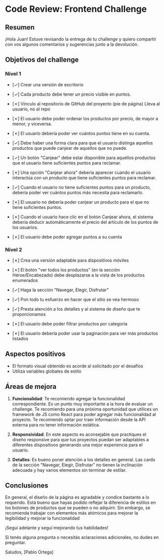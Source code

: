# **Code Review: Frontend Challenge**

## Resumen

¡Hola Juan! Estuve revisando la entrega de tu challenge y quiero compartir con vos algunos comentarios y sugerencias junto a la devolución.

## Objetivos del challenge

### Nivel 1

- [✓] Crear una versión de escritorio

- [✓] Cada producto debe tener un precio visible en puntos.
- [✗] Vínculo al repositorio de GitHub del proyecto (pie de página) Lleva al usuario, no al repo
- [✗] El usuario debe poder ordenar los productos por precio, de mayor a menor, y viceversa.
- [✗] El usuario debería poder ver cuántos puntos tiene en su cuenta.
- [✓] Debe haber una forma clara para que el usuario distinga aquellos productos que puede canjear de aquellos que no puede.
- [✓] Un botón "Canjear" debe estar disponible para aquellos productos que el usuario tiene suficientes puntos para reclamar.
- [✗] Una opción "Canjear ahora" debería aparecer cuando el usuario interactúa con un producto que tiene suficientes puntos para reclamar.
- [✓] Cuando el usuario no tiene suficientes puntos para un producto, debería poder ver cuántos puntos más necesita para reclamarlo.
- [✗] El usuario no debería poder canjear un producto para el que no tiene suficientes puntos.
- [✗] Cuando el usuario hace clic en el botón Canjear ahora, el sistema debería deducir automáticamente el precio del artículo de los puntos de los usuarios.
- [✗] El usuario debe poder agregar puntos a su cuenta

### Nivel 2

- [✗] Crea una versión adaptable para dispositivos móviles

- [✗] El botón "ver todos los productos" (en la sección Héroe/Encabezado) debe desplazarse a la vista de los productos enumerados
- [✓] Haga la sección "Navegar, Elegir, Disfrutar"
- [✓] Pon todo tu esfuerzo en hacer que el sitio se vea hermoso
- [✓] Presta atención a los detalles y al sistema de diseño que te proporcionamos
- [✗] El usuario debe poder filtrar productos por categoría
- [✗] El usuario debería poder usar la paginación para ver más productos listados


## Aspectos positivos

- El formato visual obtenido es acorde al solicitado por el desafíos
- Utiliza variables globales de estilo

## Áreas de mejora

1. **Funcionalidad**: 
Te recomiendo agregar la funcionalidad correspondiente. Es un punto muy importante a la hora de evaluar un challenge. Te recomiendo para una próxima oportunidad que utilices un framework de JS como React para poder agregar más funcionalidad al proyecto. 
Te recomiendo optar por traer información desde la API externa para no tener información estática.

2. **Responsividad**:
En este aspecto es aconsejable que practiques el diseño responsive para que tus proyectos puedan ser adaptables a diferentes dispositivos generando una mejor experiencia para el usuario.

3. **Detalles**:
Es bueno poner atención a los detalles en general. Las cards de la sección "Navegar, Elegir, Disfrutar" no tienen la inclinación adecuada y hay varios elementos sin terminar de estilar.


## Conclusiones

En general, el diseño de la página es agradable y condice bastante a lo requerido. Está bueno que hayas podido reflejar la diferencia de estilos en los botones de productos que se pueden o no adquirir. Sin embargo, se recomienda trabajar con elementos más atómicos para mejorar la legibilidad y mejorar la funcionalidad

¡Seguí adelante y seguí mejorando tus habilidades!

Si tenés alguna pregunta o necesitás aclaraciones adicionales, no dudes en preguntar.

Saludos,
[Pablo Ortega]
